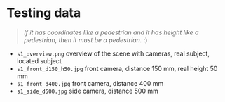 # Testing data

> *If it has coordinates like a pedestrian and it has height like a pedestrian, then it must be a pedestrian.* :)

* `s1_overview.png` overview of the scene with cameras, real subject, located subject
* `s1_front_d150_h50.jpg` front camera, distance 150 mm, real height 50 mm
* `s1_front_d400.jpg` front camera, distance 400 mm
* `s1_side_d500.jpg` side camera, distance 500 mm
